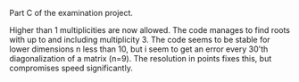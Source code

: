 Part C of the examination project.

Higher than 1 multiplicities are now allowed. 
The code manages to find roots with up to and including multiplicity 3.
The code seems to be stable for lower dimensions n less than 10, but i seem to get an error every 30'th diagonalization of a matrix (n=9).
The resolution in points fixes this, but compromises speed significantly.



